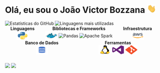 <h1>Olá, eu sou o João Victor Bozzana <img src="https://raw.githubusercontent.com/ABSphreak/ABSphreak/master/gifs/Hi.gif" width="30px"></h1>

<div style="display: inline-block; margin-right: 10px;">
  <img src="https://github-readme-stats.vercel.app/api?username=joaobozzana&show_icons=true&theme=radical&include_all_commits=true" alt="Estatísticas do GitHub" width="400">
  <img src="https://github-readme-stats.vercel.app/api/top-langs/?username=joaobozzana&layout=compact&bg_color=00000000" alt="Linguagens mais utilizadas" width="400">
</div>

<div style="display: flex; flex-wrap: wrap; justify-content: space-around;">
  <!-- Linguagens -->
  <div style="text-align: center;">
    <strong>Linguagens</strong>
    <br>
    <img align="center" alt="Python" title="Python" height="30" width="40" src="https://raw.githubusercontent.com/devicons/devicon/master/icons/python/python-original.svg">
  </div>

  <!-- Bibliotecas e Frameworks -->
  <div style="text-align: center;">
    <strong>Bibliotecas e Frameworks</strong>
    <br>
    <img align="center" alt="Docker" title="Docker" height="30" width="40" src="https://raw.githubusercontent.com/devicons/devicon/master/icons/docker/docker-original.svg">
    <img align="center" alt="Pandas" title="Pandas" height="30" width="40" src="https://upload.wikimedia.org/wikipedia/commons/thumb/e/ed/Pandas_logo.svg/1280px-Pandas_logo.svg.png">
    <img align="center" alt="Apache Spark" title="Apache Spark" height="30" width="40" src="https://upload.wikimedia.org/wikipedia/commons/thumb/f/f3/Apache_Spark_logo.svg/1280px-Apache_Spark_logo.svg.png">
  </div>

  <!-- Infraestrutura -->
  <div style="text-align: center;">
    <strong>Infraestrutura</strong>
    <br>
    <img align="center" alt="AWS" title="AWS" height="30" width="40" src="https://raw.githubusercontent.com/github/explore/main/topics/aws/aws.png">
  </div>

  <!-- Banco de Dados -->
  <div style="text-align: center;">
    <strong>Banco de Dados</strong>
    <br>
    <img align="center" alt="SQL" title="SQL" height="30" width="40" src="https://raw.githubusercontent.com/github/explore/master/topics/sql/sql.png">
  </div>

  <!-- Ferramentas -->
  <div style="text-align: center;">
    <strong>Ferramentas</strong>
    <br>
    <img align="center" alt="Linux" title="Linux" height="30" width="40" src="https://raw.githubusercontent.com/devicons/devicon/master/icons/linux/linux-original.svg">
    <img align="center" alt="VSCode" title="Visual Studio Code" height="30" width="40" src="https://raw.githubusercontent.com/devicons/devicon/master/icons/visualstudio/visualstudio-plain.svg">
    <img align="center" alt="Git" title="Git" height="30" width="40" src="https://raw.githubusercontent.com/devicons/devicon/master/icons/git/git-original.svg">
  </div>
</div>

  ##
 
<div> 
  <a href = "mailto:joaoviicttor9@gmail.com"><img src="https://img.shields.io/badge/-Gmail-%23333?style=for-the-badge&logo=gmail&logoColor=white" target="_blank"></a>
  <a href="www.linkedin.com/in/joão-victor-bozzana-da-fonseca-0449b3189" target="_blank"><img src="https://img.shields.io/badge/-LinkedIn-%230077B5?style=for-the-badge&logo=linkedin&logoColor=white" target="_blank"></a> 
  
</div>